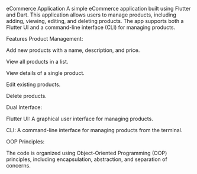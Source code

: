 eCommerce Application
A simple eCommerce application built using Flutter and Dart. This application allows users to manage products, including adding, viewing, editing, and deleting products. The app supports both a Flutter UI and a command-line interface (CLI) for managing products.

Features
Product Management:

Add new products with a name, description, and price.

View all products in a list.

View details of a single product.

Edit existing products.

Delete products.

Dual Interface:

Flutter UI: A graphical user interface for managing products.

CLI: A command-line interface for managing products from the terminal.

OOP Principles:

The code is organized using Object-Oriented Programming (OOP) principles, including encapsulation, abstraction, and separation of concerns.
